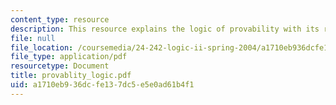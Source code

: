 ```yaml
---
content_type: resource
description: This resource explains the logic of provability with its related theorems.
file: null
file_location: /coursemedia/24-242-logic-ii-spring-2004/a1710eb936dcfe137dc5e5e0ad61b4f1_provablity_logic.pdf
file_type: application/pdf
resourcetype: Document
title: provablity_logic.pdf
uid: a1710eb9-36dc-fe13-7dc5-e5e0ad61b4f1
---
```

